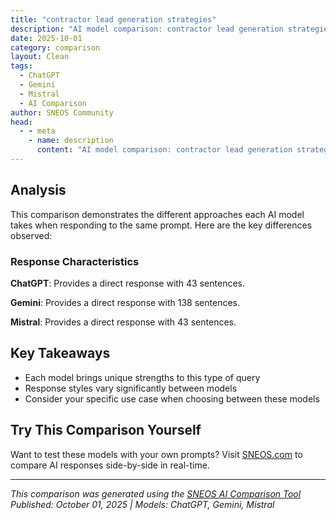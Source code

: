 ```yaml
---
title: "contractor lead generation strategies"
description: "AI model comparison: contractor lead generation strategies..."
date: 2025-10-01
category: comparison
layout: Clean
tags:
  - ChatGPT
  - Gemini
  - Mistral
  - AI Comparison
author: SNEOS Community
head:
  - - meta
    - name: description
      content: "AI model comparison: contractor lead generation strategies..."
---
```


<ChatComparison
  title="contractor lead generation strategies"
  prompt="contractor lead generation strategies"
  :responses='{
    "ChatGPT": "Certainly! Here are several effective contractor lead generation strategies that can help you attract and convert potential clients:\n\n### 1. **Optimize Your Website**\n- **SEO:** Use local SEO to ensure your business appears in searches like \u0022contractor near me\u0022 or \u0022home renovation [city].\u0022\n- **Showcase Portfolio:** Display past projects with before-and-after photos.\n- **Clear CTAs:** Include strong calls to action such as \u201CRequest a Free Quote\u201D or \u201CSchedule a Consultation.\u201D\n\n### 2. **Leverage Online Directories and Review Sites**\n- Create profiles on platforms like Angie\u2019s List, HomeAdvisor, Houzz, Yelp, and Google My Business.\n- Encourage satisfied clients to leave positive reviews.\n- Respond promptly and professionally to reviews.\n\n### 3. **Content Marketing**\n- Start a blog with helpful tips related to contracting, renovations, or maintenance.\n- Create videos demonstrating your work, client testimonials, or DIY advice.\n- Offer downloadable guides or checklists in exchange for contact information.\n\n### 4. **Social Media Marketing**\n- Use platforms like Facebook, Instagram, and LinkedIn to showcase projects, share client testimonials, and engage with the community.\n- Run targeted ads focusing on your local area.\n- Join local community groups and participate in conversations without being overly promotional.\n\n### 5. **Networking and Partnerships**\n- Partner with real estate agents, architects, interior designers, and suppliers who can refer clients.\n- Attend local home shows, trade fairs, and Chamber of Commerce events.\n- Join local business groups and contractor associations.\n\n### 6. **Referral Programs**\n- Offer incentives to existing clients or partners who refer new business.\n- Provide excellent service to encourage word-of-mouth referrals naturally.\n\n### 7. **Email Marketing**\n- Build an email list by collecting contact information via your website or events.\n- Send regular newsletters with project highlights, promotions, and industry news.\n- Personalize emails to nurture leads over time.\n\n### 8. **Paid Advertising**\n- Use Google Ads targeting keywords relevant to your services and location.\n- Try Facebook and Instagram ads to reach homeowners within your service area.\n- Consider local radio or newspaper ads if they reach your target demographic.\n\n### 9. **Cold Outreach**\n- Direct mail postcards or flyers in targeted neighborhoods.\n- Door-to-door introductions with brochures for newly constructed or older homes.\n- Follow-up calls or emails to leads gathered from networking or online platforms.\n\n### 10. **Offer Free Workshops or Consultations**\n- Host local DIY workshops or seminars about home improvement topics.\n- Offer free estimates or consultations to attract potential clients.\n\n---\n\n### Tips for Success:\n- Track where your leads come from to focus efforts on the most effective channels.\n- Maintain consistent follow-up to convert leads into customers.\n- Keep your brand professional and trustworthy across all platforms.\n\nIf you want, I can help you create a detailed plan or content for any of these strategies!",
    "Gemini": "Okay, let\u0027s break down contractor lead generation strategies. To give you the most useful advice, I\u0027ll cover a wide range of approaches, from online to offline, and discuss the pros and cons of each.\n\n**I. Foundation: Core Principles for All Strategies**\n\nBefore diving into specific tactics, keep these fundamental principles in mind:\n\n*   **Know Your Ideal Customer:**  Who are you trying to reach? (e.g., affluent homeowners, first-time buyers, commercial businesses).  Knowing their demographics, needs, pain points, and online/offline behavior is crucial.  Create a detailed \u0022customer avatar.\u0022\n*   **Build a Professional Brand:** Your brand is more than just a logo. It\u0027s your reputation, expertise, and the promise you make to customers.  Ensure your website, marketing materials, and communication reflect professionalism, trustworthiness, and quality.\n*   **Excellent Customer Service:** Word-of-mouth is still powerful.  Happy clients are your best salespeople.  Prioritize responsiveness, clear communication, and going the extra mile.  Actively solicit reviews and testimonials.\n*   **Track Your Results:**  Don\u0027t just throw money at marketing.  Use analytics to measure what\u0027s working and what\u0027s not.  This allows you to refine your strategies and maximize your ROI.\n*   **Budget:** How much can you afford to spend on marketing each month? Knowing your budget will allow you to focus on the most cost effective lead generation strategies.\n\n**II. Online Lead Generation Strategies**\n\nA. **Website Optimization (Your Digital Hub)**\n\n*   **Professional Website:**\n    *   **Mobile-Friendly (Responsive Design):** Essential, as many people search on their phones.\n    *   **Clear Value Proposition:**  Immediately communicate what you do and why you\u0027re the best choice.\n    *   **Easy Navigation:**  Users should easily find what they\u0027re looking for (services, portfolio, contact info).\n    *   **High-Quality Content:**  Informative blog posts, articles, and FAQs that address common homeowner questions.  Demonstrates expertise and improves SEO.\n    *   **Compelling Visuals:**  Professional photos and videos of your work.  \u0022Before \u0026 After\u0022 shots are powerful.\n    *   **Clear Call to Action (CTA):**  Encourage visitors to contact you (e.g., \u0022Get a Free Estimate,\u0022 \u0022Schedule a Consultation\u0022).\n    *   **Secure Website:**  Make sure your website is secure with HTTPS.\n\n*   **Search Engine Optimization (SEO):**\n    *   **Keyword Research:**  Identify the terms your target customers are searching for (e.g., \u0022kitchen remodel [city],\u0022 \u0022roof repair near me\u0022).  Use tools like Google Keyword Planner, Ahrefs, or SEMrush.\n    *   **On-Page Optimization:**  Optimize your website content, meta descriptions, and image alt tags with relevant keywords.\n    *   **Off-Page Optimization (Link Building):**  Get links from other reputable websites in your industry or local community.  This boosts your website\u0027s authority.\n    *   **Local SEO:**\n        *   **Google My Business (GMB) Profile:** Claim and optimize your GMB profile.  This is crucial for ranking in local search results.  Include accurate contact information, business hours, photos, and services.  Actively manage and respond to reviews.\n        *   **Local Citations:**  List your business in online directories (e.g., Yelp, Angie\u0027s List, HomeAdvisor, BBB).  Ensure consistent NAP (Name, Address, Phone Number) across all listings.\n        *   **Local Content:**  Create content that is relevant to your local area (e.g., blog posts about local building codes or community events).\n\nB. **Paid Advertising**\n\n*   **Google Ads (Pay-Per-Click - PPC):**\n    *   **Targeted Campaigns:**  Create campaigns that target specific keywords, locations, and demographics.\n    *   **Compelling Ad Copy:**  Write ads that highlight your unique selling points and include a clear call to action.\n    *   **Landing Page Optimization:**  Direct ad traffic to dedicated landing pages that are optimized for conversions.\n    *   **Remarketing:**  Show ads to people who have previously visited your website but didn\u0027t convert.\n*   **Social Media Advertising (Facebook, Instagram, etc.):**\n    *   **Targeted Ads:**  Target users based on demographics, interests, and behaviors.\n    *   **Visual Content:**  Use high-quality images and videos to capture attention.\n    *   **Lead Generation Forms:**  Create lead generation forms directly within the social media platform to capture contact information.\n*   **Local Service Ads (LSAs):**\n    *   Appears above traditional Google Ads.\n    *   Pay only for qualified leads.\n    *   Requires a background check and insurance verification, which can build trust with potential customers.\n\nC. **Social Media Marketing (Organic)**\n\n*   **Choose the Right Platforms:**  Focus on the platforms where your target audience spends their time (e.g., Facebook, Instagram, Pinterest, LinkedIn).\n*   **Consistent Posting:**  Post regularly with engaging content (e.g., project updates, before \u0026 after photos, helpful tips, behind-the-scenes glimpses).\n*   **Engage with Your Audience:**  Respond to comments and messages promptly.  Run contests and polls to encourage interaction.\n*   **Showcase Your Expertise:**  Share informative content that demonstrates your knowledge and skills.\n*   **Run Contests and Giveaways:**  Help build engagement and brand awareness.\n\nD. **Email Marketing**\n\n*   **Build an Email List:**  Offer a free resource (e.g., a checklist, a guide) in exchange for email addresses.\n*   **Segment Your List:**  Divide your list based on interests and needs.\n*   **Personalized Emails:**  Personalize your email messages to make them more relevant.\n*   **Provide Value:**  Send informative and helpful content, not just sales pitches.\n*   **Promote Special Offers:**  Offer discounts and promotions to your email subscribers.\n\nE. **Online Directories and Review Sites:**\n\n*   **Yelp:** Create and optimize your Yelp profile. Encourage satisfied customers to leave reviews.\n*   **Angie\u0027s List/Angi:**  List your business and solicit reviews.\n*   **HomeAdvisor:**  Generate leads through HomeAdvisor\u0027s lead generation service.\n*   **Houzz:** Showcase your projects and connect with potential clients.\n*   **Better Business Bureau (BBB):**  Maintain a good BBB rating.\n\n**III. Offline Lead Generation Strategies**\n\nA. **Networking**\n\n*   **Local Business Associations:**  Join your local Chamber of Commerce, Home Builders Association, or other relevant organizations.\n*   **Industry Events:**  Attend trade shows, conferences, and workshops.\n*   **Referral Partners:**  Build relationships with complementary businesses (e.g., real estate agents, interior designers, plumbers, electricians).\n\nB. **Referral Programs**\n\n*   **Incentivize Referrals:**  Offer rewards to customers who refer new clients.\n*   **Make it Easy to Refer:**  Provide customers with referral cards or a simple online referral form.\n\nC. **Direct Mail Marketing**\n\n*   **Targeted Mailings:**  Send postcards, brochures, or letters to homeowners in specific neighborhoods.\n*   **Eye-Catching Design:**  Create visually appealing materials that stand out.\n*   **Clear Call to Action:**  Tell recipients what you want them to do (e.g., visit your website, call for a free estimate).\n\nD. **Print Advertising**\n\n*   **Local Newspapers and Magazines:**  Advertise in local publications that are read by your target audience.\n*   **Community Newsletters:**  Sponsor or advertise in community newsletters.\n\nE. **Signage**\n\n*   **Job Site Signs:**  Place signs at your job sites to let neighbors know who you are.\n*   **Vehicle Wraps:**  Turn your vehicles into mobile billboards.\n\nF. **Community Involvement**\n\n*   **Sponsor Local Events:**  Support local charities, sports teams, or community events.\n*   **Offer Workshops or Seminars:**  Host workshops or seminars on topics related to home improvement.\n\n**IV. Combining Online and Offline Strategies**\n\nThe most effective lead generation campaigns often combine both online and offline tactics. For example:\n\n*   **Use direct mail to drive traffic to your website.**\n*   **Promote your social media pages on your job site signs.**\n*   **Ask for online reviews after completing a project.**\n\n**V. Important Considerations**\n\n*   **Legal and Ethical Compliance:**  Ensure your marketing practices comply with all applicable laws and regulations (e.g., TCPA for telemarketing, CAN-SPAM Act for email marketing).\n*   **Insurance and Licensing:**  Make sure you have the necessary insurance and licenses to operate legally in your area. This builds trust with potential clients.\n*   **Reputation Management:**  Monitor your online reputation and respond to reviews (both positive and negative).\n\n**VI. Key Takeaways**\n\n*   **Focus on your ideal customer.**\n*   **Build a strong brand.**\n*   **Provide excellent customer service.**\n*   **Track your results and adjust your strategies.**\n*   **Be consistent and patient.** Lead generation takes time and effort.\n*   **Don\u0027t be afraid to experiment.** Try different tactics and see what works best for your business.\n\nBy implementing these strategies and consistently working to improve your marketing efforts, you can generate a steady stream of high-quality leads for your contracting business. Good luck!\n",
    "Mistral": "Generating leads for a contracting business involves a mix of online and offline strategies. Here are some effective methods to consider:\n\n### Online Strategies\n\n1. **Website Optimization**:\n   - **SEO (Search Engine Optimization)**: Ensure your website is optimized for local search terms related to your services.\n   - **Content Marketing**: Create valuable content such as blog posts, case studies, and how-to guides that attract potential clients.\n\n2. **Social Media Marketing**:\n   - **Facebook and Instagram**: Share before-and-after photos, customer testimonials, and behind-the-scenes content.\n   - **LinkedIn**: Connect with other professionals and businesses that might need your services.\n\n3. **Paid Advertising**:\n   - **Google Ads**: Target specific keywords and locations to reach potential clients searching for your services.\n   - **Social Media Ads**: Use Facebook, Instagram, and LinkedIn ads to target specific demographics and interests.\n\n4. **Email Marketing**:\n   - **Newsletters**: Send regular updates, promotions, and educational content to your email list.\n   - **Drip Campaigns**: Automate a series of emails to nurture leads and keep them engaged.\n\n5. **Online Directories and Review Sites**:\n   - **Google My Business**: Ensure your listing is up-to-date and encourage customers to leave reviews.\n   - **Yelp, Angie\u0027s List, and HomeAdvisor**: Claim your profiles and actively manage your reviews.\n\n6. **Webinars and Online Events**:\n   - Host webinars or online Q\u0026A sessions to educate potential clients about your services and expertise.\n\n### Offline Strategies\n\n1. **Networking**:\n   - **Local Business Groups**: Join local chambers of commerce, business associations, and networking groups.\n   - **Industry Events**: Attend trade shows, conferences, and expos related to your industry.\n\n2. **Referral Programs**:\n   - **Existing Clients**: Offer incentives for current clients to refer new business.\n   - **Partnerships**: Partner with complementary businesses to cross-promote each other\u0027s services.\n\n3. **Direct Mail**:\n   - **Targeted Mailings**: Send direct mail pieces to homeowners or businesses in your target area.\n   - **Postcards and Flyers**: Use eye-catching designs and clear calls-to-action.\n\n4. **Community Involvement**:\n   - **Sponsorships**: Sponsor local events, sports teams, or community projects.\n   - **Charity Work**: Participate in charity events or offer pro bono services to build goodwill.\n\n5. **Signage and Branding**:\n   - **Vehicle Wraps**: Use your company vehicles as mobile billboards.\n   - **Yard Signs**: Place signs at job sites to attract attention from passersby.\n\n6. **Cold Calling and Door-to-Door**:\n   - **Cold Calling**: Reach out to potential clients directly via phone.\n   - **Door-to-Door**: Visit homes or businesses in your target area to introduce your services.\n\n### Combining Strategies\n\n1. **Integrated Campaigns**:\n   - Combine online and offline strategies for a more comprehensive approach. For example, use direct mail to drive traffic to a landing page where potential clients can sign up for a webinar.\n\n2. **Follow-Up**:\n   - **CRM Systems**: Use a Customer Relationship Management (CRM) system to track leads and follow up consistently.\n   - **Personal Touch**: Follow up with personalized emails or phone calls to build relationships and close deals.\n\nBy implementing a mix of these strategies, you can effectively generate leads and grow your contracting business."
  }'
  published-date="19:24"
/>

## Analysis

This comparison demonstrates the different approaches each AI model takes when responding to the same prompt. Here are the key differences observed:

### Response Characteristics

**ChatGPT**: Provides a direct response with 43 sentences. 

**Gemini**: Provides a direct response with 138 sentences. 

**Mistral**: Provides a direct response with 43 sentences. 

## Key Takeaways

- Each model brings unique strengths to this type of query
- Response styles vary significantly between models
- Consider your specific use case when choosing between these models

## Try This Comparison Yourself

Want to test these models with your own prompts? Visit [SNEOS.com](https://sneos.com) to compare AI responses side-by-side in real-time.

---

*This comparison was generated using the [SNEOS AI Comparison Tool](https://sneos.com)*
*Published: October 01, 2025 | Models: ChatGPT, Gemini, Mistral*
